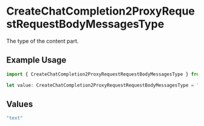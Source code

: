 # CreateChatCompletion2ProxyRequestRequestBodyMessagesType

The type of the content part.

## Example Usage

```typescript
import { CreateChatCompletion2ProxyRequestRequestBodyMessagesType } from "@orq-ai/node/models/operations";

let value: CreateChatCompletion2ProxyRequestRequestBodyMessagesType = "text";
```

## Values

```typescript
"text"
```